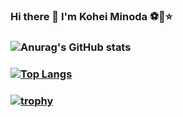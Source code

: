 ### Hi there 👋 I'm Kohei Minoda ⚽️🐠⭐️
### ![Anurag's GitHub stats](https://github-readme-stats.vercel.app/api?username=Kohei-kun-no&count_private=true&theme=gruvbox)
### [![Top Langs](https://github-readme-stats.vercel.app/api/top-langs/?username=Kohei-kun-no&layout=compact&theme=gruvbox)](https://github.com/Kohei-kun-no/github-readme-stats)
### [![trophy](https://github-profile-trophy.vercel.app/?username=Kohei-kun-no&theme=gruvbox)](https://github.com/Kohei-ku-no/github-profile-trophy&theme=gruvbox)

<!--
**Kohei-kun-no/Kohei-kun-no** is a ✨ _special_ ✨ repository because its `README.md` (this file) appears on your GitHub profile.

Here are some ideas to get you started:

- 🔭 I’m currently working on ...
- 🌱 I’m currently learning ...
- 👯 I’m looking to collaborate on ...
- 🤔 I’m looking for help with ...
- 💬 Ask me about ...
- 📫 How to reach me: ...
- 😄 Pronouns: ...
- ⚡ Fun fact: ...
-->



